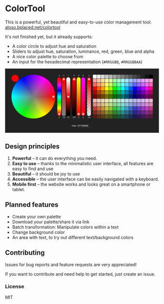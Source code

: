 # ColorTool

This is a powerful, yet beautiful and easy-to-use color management tool. [aloso.bplaced.net/colortool](http://aloso.bplaced.net/colortool/)

It's not finished yet, but it already supports:

 - A color circle to adjust hue and saturation
 - Sliders to adjust hue, saturation, luminance, red, green, blue and alpha
 - A nice color palette to choose from
 - An input for the hexadecimal representation (`#RRGGBB`, `#RRGGBBAA`)

![Preview](/app/fav/assets/website-preview.png)

## Design principles

  1. **Powerful** – it can do everything you need.
  2. **Easy to use** – thanks to the minimalistic user interface, all features are easy to find and use
  3. **Beautiful** – it should be joy to use
  4. **Accessible** – the user interface can be easily navigated with a keyboard.
  5. **Mobile first** – the website works and looks great on a smartphone or tablet.

## Planned features

  - Create your own palette
  - Download your palette/share it via link
  - Batch transformation: Manipulate colors within a text
  - Change background color
  - An area with text, to try out different text/background colors

## Contributing

Issues for bug reports and feature requests are very appreciated!

If you want to contribute and need help to get started, just create an issue.

### License

MIT
